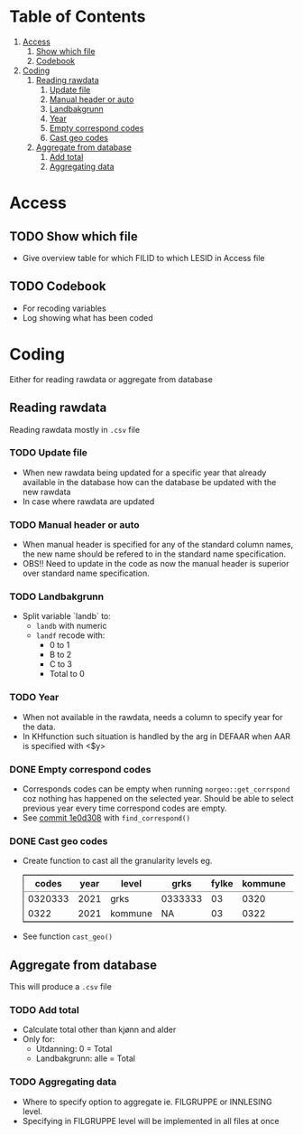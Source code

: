 
# Table of Contents

1.  [Access](#orgce866fe)
    1.  [Show which file](#orgb5e3b40)
    2.  [Codebook](#org0414125)
2.  [Coding](#orga932ba6)
    1.  [Reading rawdata](#org5dead8d)
        1.  [Update file](#org79b6e25)
        2.  [Manual header or auto](#org9f5a881)
        3.  [Landbakgrunn](#org4e496da)
        4.  [Year](#org6f418b2)
        5.  [Empty correspond codes](#orgbb7cf36)
        6.  [Cast geo codes](#org69d9460)
    2.  [Aggregate from database](#org836a89c)
        1.  [Add total](#orgf5f7a1d)
        2.  [Aggregating data](#org07770ca)



<a id="orgce866fe"></a>

# Access


<a id="orgb5e3b40"></a>

## TODO Show which file

-   Give overview table for which FILID to which LESID in Access file


<a id="org0414125"></a>

## TODO Codebook

-   For recoding variables
-   Log showing what has been coded


<a id="orga932ba6"></a>

# Coding

Either for reading rawdata or aggregate from database


<a id="org5dead8d"></a>

## Reading rawdata

Reading rawdata mostly in `.csv` file


<a id="org79b6e25"></a>

### TODO Update file

-   When new rawdata being updated for a specific year that already available in
    the database how can the database be updated with the new rawdata
-   In case where rawdata are updated


<a id="org9f5a881"></a>

### TODO Manual header or auto

-   When manual header is specified for any of the standard column names, the new
    name should be refered to in the standard name specification.
-   OBS!! Need to update in the code as now the manual header is superior over
    standard name specification.


<a id="org4e496da"></a>

### TODO Landbakgrunn

-   Split variable \`landb\` to:
    -   `landb` with numeric
    -   `landf` recode with:
        -   0 to 1
        -   B to 2
        -   C to 3
        -   Total to 0


<a id="org6f418b2"></a>

### TODO Year

-   When not available in the rawdata, needs a column to specify year for the
    data.
-   In KHfunction such situation is handled by the arg in DEFAAR when AAR
    is specified with <$y>


<a id="orgbb7cf36"></a>

### DONE Empty correspond codes

-   Corresponds codes can be empty when running `norgeo::get_corrspond` coz
    nothing has happened on the selected year. Should be able to select previous
    year every time correspond codes are empty.
-   See [commit 1e0d308](https://github.com/helseprofil/database/commit/1e0d308fa9762b5d5384282ad9ce6d89c2f5e9f4) with `find_correspond()`


<a id="org69d9460"></a>

### DONE Cast geo codes

-   Create function to cast all the granularity levels eg.
    
    <table border="2" cellspacing="0" cellpadding="6" rules="groups" frame="hsides">
    
    
    <colgroup>
    <col  class="org-right" />
    
    <col  class="org-right" />
    
    <col  class="org-left" />
    
    <col  class="org-left" />
    
    <col  class="org-right" />
    
    <col  class="org-right" />
    
    <col  class="org-left" />
    
    <col  class="org-left" />
    </colgroup>
    <thead>
    <tr>
    <th scope="col" class="org-right">codes</th>
    <th scope="col" class="org-right">year</th>
    <th scope="col" class="org-left">level</th>
    <th scope="col" class="org-left">grks</th>
    <th scope="col" class="org-right">fylke</th>
    <th scope="col" class="org-right">kommune</th>
    <th scope="col" class="org-left">bydel</th>
    <th scope="col" class="org-left">etc</th>
    </tr>
    </thead>
    
    <tbody>
    <tr>
    <td class="org-right">0320333</td>
    <td class="org-right">2021</td>
    <td class="org-left">grks</td>
    <td class="org-left">0333333</td>
    <td class="org-right">03</td>
    <td class="org-right">0320</td>
    <td class="org-left">032141</td>
    <td class="org-left">xx</td>
    </tr>
    
    
    <tr>
    <td class="org-right">0322</td>
    <td class="org-right">2021</td>
    <td class="org-left">kommune</td>
    <td class="org-left">NA</td>
    <td class="org-right">03</td>
    <td class="org-right">0322</td>
    <td class="org-left">NA</td>
    <td class="org-left">xx</td>
    </tr>
    </tbody>
    </table>
-   See function `cast_geo()`


<a id="org836a89c"></a>

## Aggregate from database

This will produce a `.csv` file


<a id="orgf5f7a1d"></a>

### TODO Add total

-   Calculate total other than kjønn and alder
-   Only for:
    -   Utdanning: 0 = Total
    -   Landbakgrunn: alle = Total


<a id="org07770ca"></a>

### TODO Aggregating data

-   Where to specify option to aggregate ie. FILGRUPPE or INNLESING level.
-   Specifying in FILGRUPPE level will be implemented in all files at once

